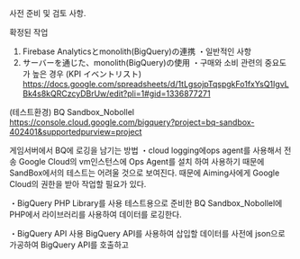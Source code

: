 사전 준비 및 검토 사항.

확정된 작업
1. Firebase Analyticsとmonolith(BigQuery)の連携
・일반적인 사항
3. サーバーを通じた、monolith(BigQuery)の使用
・구매와 소비 관련의 중요도가 높은 경우
(KPI イベントリスト)
https://docs.google.com/spreadsheets/d/1tLgsojpTqspgkFo1fxYsQ1IgvLBk4s8kQRCzcyDBrUw/edit?pli=1#gid=1336877271

(테스트환경)
BQ Sandbox_Nobollel
https://console.cloud.google.com/bigquery?project=bq-sandbox-402401&supportedpurview=project


게임서버에서 BQ에 로깅을 남기는 방법
・cloud logging에ops agent를 사용해서 전송
Google Cloud의 vm인스턴스에 Ops Agent를 설치 하여 사용하기 때문에
SandBox에서의 테스트는 어려울 것으로 보여진다.
때문에 Aiming사에게 Google Cloud의 권한을 받아 작업할 필요가 있다.

・BigQuery PHP Library를 사용
테스트용으로 준비한 BQ Sandbox_Nobollel에 PHP에서 라이브러리를 사용하여 데이터를 로깅한다.

・BigQuery API 사용
BigQuery API를 사용하여 삽입할 데이터를 사전에 json으로 가공하여 BigQuery API를 호출하고 